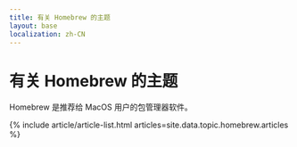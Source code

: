 ```yaml
---
title: 有关 Homebrew 的主题
layout: base
localization: zh-CN
---
```


# 有关 Homebrew 的主题

Homebrew 是推荐给 MacOS 用户的包管理器软件。

{% include article/article-list.html 
  articles=site.data.topic.homebrew.articles
%}
